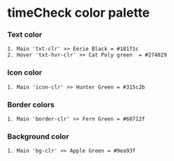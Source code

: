 # timeCheck color palette

### Text color

    1. Main 'txt-clr' >> Eerie Black = #181f1c
    2. Hover 'txt-hvr-clr' >> Cat Poly green  = #274029

### Icon color

    1. Main 'icon-clr' >> Hunter Green = #315c2b

### Border colors

    1. Main 'border-clr' >> Fern Green = #60712f

### Background color

    1. Main 'bg-clr' >> Apple Green = #9ea93f
